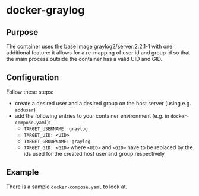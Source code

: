 # docker-graylog

## Purpose

The container uses the base image graylog2/server:2.2.1-1 with one additional feature: it allows for a re-mapping of user id and group id
so that the main process outside the container has a valid UID and GID.

## Configuration
Follow these steps:

* create a desired user and a desired group on the host server (using e.g. `adduser`)
* add the following entries to your container environment (e.g. in `docker-compose.yaml`):
  * `TARGET_USERNAME: graylog`
  * `TARGET_UID: <UID>`
  * `TARGET_GROUPNAME: graylog`
  * `TARGET_GID: <GID>`
  where `<UID>` and `<GID>` have to be replaced by the ids used for the created host user and group respectively

## Example

There is a sample [`docker-compose.yaml`](docker-compose.yaml) to look at.
